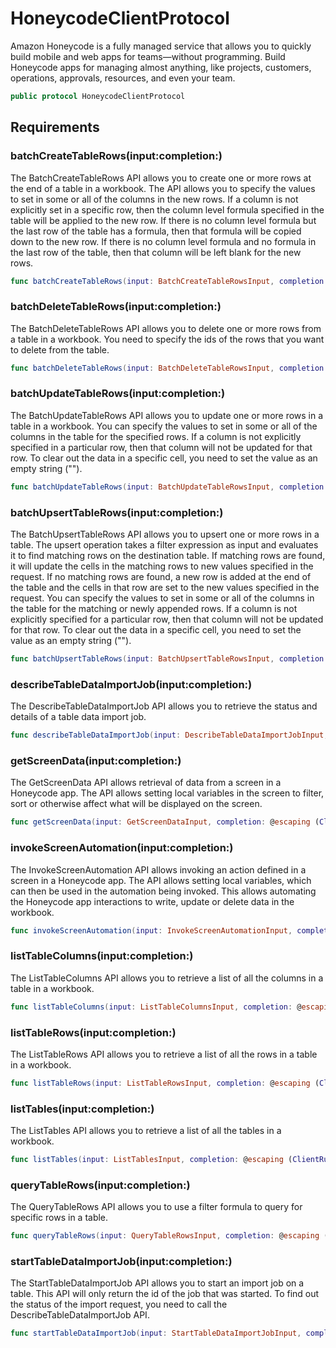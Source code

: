 # HoneycodeClientProtocol

Amazon Honeycode is a fully managed service that allows you to quickly build mobile and web apps for teams—without programming. Build Honeycode apps for managing almost anything, like projects, customers, operations, approvals, resources, and even your team.

``` swift
public protocol HoneycodeClientProtocol 
```

## Requirements

### batchCreateTableRows(input:completion:)

The BatchCreateTableRows API allows you to create one or more rows at the end of a table in a workbook. The API allows you to specify the values to set in some or all of the columns in the new rows. If a column is not explicitly set in a specific row, then the column level formula specified in the table will be applied to the new row. If there is no column level formula but the last row of the table has a formula, then that formula will be copied down to the new row. If there is no column level formula and no formula in the last row of the table, then that column will be left blank for the new rows.

``` swift
func batchCreateTableRows(input: BatchCreateTableRowsInput, completion: @escaping (ClientRuntime.SdkResult<BatchCreateTableRowsOutputResponse, BatchCreateTableRowsOutputError>) -> Void)
```

### batchDeleteTableRows(input:completion:)

The BatchDeleteTableRows API allows you to delete one or more rows from a table in a workbook. You need to specify the ids of the rows that you want to delete from the table.

``` swift
func batchDeleteTableRows(input: BatchDeleteTableRowsInput, completion: @escaping (ClientRuntime.SdkResult<BatchDeleteTableRowsOutputResponse, BatchDeleteTableRowsOutputError>) -> Void)
```

### batchUpdateTableRows(input:completion:)

The BatchUpdateTableRows API allows you to update one or more rows in a table in a workbook. You can specify the values to set in some or all of the columns in the table for the specified rows. If a column is not explicitly specified in a particular row, then that column will not be updated for that row. To clear out the data in a specific cell, you need to set the value as an empty string ("").

``` swift
func batchUpdateTableRows(input: BatchUpdateTableRowsInput, completion: @escaping (ClientRuntime.SdkResult<BatchUpdateTableRowsOutputResponse, BatchUpdateTableRowsOutputError>) -> Void)
```

### batchUpsertTableRows(input:completion:)

The BatchUpsertTableRows API allows you to upsert one or more rows in a table. The upsert operation takes a filter expression as input and evaluates it to find matching rows on the destination table. If matching rows are found, it will update the cells in the matching rows to new values specified in the request. If no matching rows are found, a new row is added at the end of the table and the cells in that row are set to the new values specified in the request. You can specify the values to set in some or all of the columns in the table for the matching or newly appended rows. If a column is not explicitly specified for a particular row, then that column will not be updated for that row. To clear out the data in a specific cell, you need to set the value as an empty string ("").

``` swift
func batchUpsertTableRows(input: BatchUpsertTableRowsInput, completion: @escaping (ClientRuntime.SdkResult<BatchUpsertTableRowsOutputResponse, BatchUpsertTableRowsOutputError>) -> Void)
```

### describeTableDataImportJob(input:completion:)

The DescribeTableDataImportJob API allows you to retrieve the status and details of a table data import job.

``` swift
func describeTableDataImportJob(input: DescribeTableDataImportJobInput, completion: @escaping (ClientRuntime.SdkResult<DescribeTableDataImportJobOutputResponse, DescribeTableDataImportJobOutputError>) -> Void)
```

### getScreenData(input:completion:)

The GetScreenData API allows retrieval of data from a screen in a Honeycode app. The API allows setting local variables in the screen to filter, sort or otherwise affect what will be displayed on the screen.

``` swift
func getScreenData(input: GetScreenDataInput, completion: @escaping (ClientRuntime.SdkResult<GetScreenDataOutputResponse, GetScreenDataOutputError>) -> Void)
```

### invokeScreenAutomation(input:completion:)

The InvokeScreenAutomation API allows invoking an action defined in a screen in a Honeycode app. The API allows setting local variables, which can then be used in the automation being invoked. This allows automating the Honeycode app interactions to write, update or delete data in the workbook.

``` swift
func invokeScreenAutomation(input: InvokeScreenAutomationInput, completion: @escaping (ClientRuntime.SdkResult<InvokeScreenAutomationOutputResponse, InvokeScreenAutomationOutputError>) -> Void)
```

### listTableColumns(input:completion:)

The ListTableColumns API allows you to retrieve a list of all the columns in a table in a workbook.

``` swift
func listTableColumns(input: ListTableColumnsInput, completion: @escaping (ClientRuntime.SdkResult<ListTableColumnsOutputResponse, ListTableColumnsOutputError>) -> Void)
```

### listTableRows(input:completion:)

The ListTableRows API allows you to retrieve a list of all the rows in a table in a workbook.

``` swift
func listTableRows(input: ListTableRowsInput, completion: @escaping (ClientRuntime.SdkResult<ListTableRowsOutputResponse, ListTableRowsOutputError>) -> Void)
```

### listTables(input:completion:)

The ListTables API allows you to retrieve a list of all the tables in a workbook.

``` swift
func listTables(input: ListTablesInput, completion: @escaping (ClientRuntime.SdkResult<ListTablesOutputResponse, ListTablesOutputError>) -> Void)
```

### queryTableRows(input:completion:)

The QueryTableRows API allows you to use a filter formula to query for specific rows in a table.

``` swift
func queryTableRows(input: QueryTableRowsInput, completion: @escaping (ClientRuntime.SdkResult<QueryTableRowsOutputResponse, QueryTableRowsOutputError>) -> Void)
```

### startTableDataImportJob(input:completion:)

The StartTableDataImportJob API allows you to start an import job on a table. This API will only return the id of the job that was started. To find out the status of the import request, you need to call the DescribeTableDataImportJob API.

``` swift
func startTableDataImportJob(input: StartTableDataImportJobInput, completion: @escaping (ClientRuntime.SdkResult<StartTableDataImportJobOutputResponse, StartTableDataImportJobOutputError>) -> Void)
```
